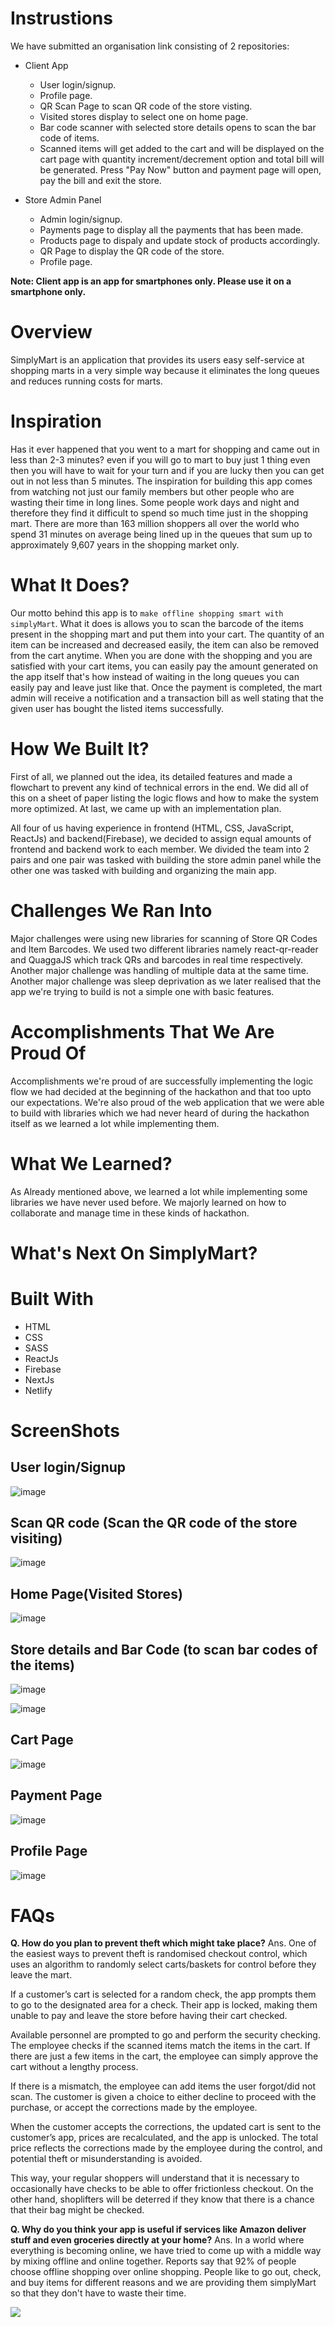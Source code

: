 # Instrustions

We have submitted an organisation link consisting of 2 repositories:

- Client App

  - User login/signup.
  - Profile page.
  - QR Scan Page to scan QR code of the store visting.
  - Visited stores display to select one on home page.
  - Bar code scanner with selected store details opens to scan the bar code of items.
  - Scanned items will get added to the cart and will be displayed on the cart page with quantity increment/decrement option and total bill will be generated. Press "Pay Now" button and payment page will open, pay the bill and exit the store.

- Store Admin Panel
  - Admin login/signup.
  - Payments page to display all the payments that has been made.
  - Products page to dispaly and update stock of products accordingly.
  - QR Page to display the QR code of the store.
  - Profile page.

**Note: Client app is an app for smartphones only. Please use it on a smartphone only.**

# Overview

SimplyMart is an application that provides its users easy self-service at shopping marts in a very simple way because it eliminates the long queues and reduces running costs for marts.

# Inspiration

Has it ever happened that you went to a mart for shopping and came out in less than 2-3 minutes? even if you will go to mart to buy just 1 thing even then you will have to wait for your turn and if you are lucky then you can get out in not less than 5 minutes. The inspiration for building this app comes from watching not just our family members but other people who are wasting their time in long lines. Some people work days and night and therefore they find it difficult to spend so much time just in the shopping mart. There are more than 163 million shoppers all over the world who spend 31 minutes on average being lined up in the queues that sum up to approximately 9,607 years in the shopping market only.

# What It Does?

Our motto behind this app is to `make offline shopping smart with simplyMart`. What it does is allows you to scan the barcode of the items present in the shopping mart and put them into your cart. The quantity of an item can be increased and decreased easily, the item can also be removed from the cart anytime. When you are done with the shopping and you are satisfied with your cart items, you can easily pay the amount generated on the app itself that's how instead of waiting in the long queues you can easily pay and leave just like that. Once the payment is completed, the mart admin will receive a notification and a transaction bill as well stating that the given user has bought the listed items successfully.

# How We Built It?

First of all, we planned out the idea, its detailed features and made a flowchart to prevent any kind of technical errors in the end. We did all of this on a sheet of paper listing the logic flows and how to make the system more optimized. At last, we came up with an implementation plan.

All four of us having experience in frontend (HTML, CSS, JavaScript, ReactJs) and backend(Firebase), we decided to assign equal amounts of frontend and backend work to each member. We divided the team into 2 pairs and one pair was tasked with building the store admin panel while the other one was tasked with building and organizing the main app.

# Challenges We Ran Into

Major challenges were using new libraries for scanning of Store QR Codes and Item Barcodes. We used two different libraries namely react-qr-reader and QuaggaJS which track QRs and barcodes in real time respectively. Another major challenge was handling of multiple data at the same time. Another major challenge was sleep deprivation as we later realised that the app we're trying to build is not a simple one with basic features.

# Accomplishments That We Are Proud Of

Accomplishments we're proud of are successfully implementing the logic flow we had decided at the beginning of the hackathon and that too upto our expectations. We're also proud of the web application that we were able to build with libraries which we had never heard of during the hackathon itself as we learned a lot while implementing them.

# What We Learned?

As Already mentioned above, we learned a lot while implementing some libraries we have never used before. We majorly learned on how to collaborate and manage time in these kinds of hackathon.

# What's Next On SimplyMart?

# Built With

- HTML
- CSS
- SASS
- ReactJs
- Firebase
- NextJs
- Netlify

# ScreenShots

## User login/Signup
![image](https://user-images.githubusercontent.com/61985499/139577414-4cf97a40-3a91-4850-9d32-204419784c85.png)

## Scan QR code (Scan the QR code of the store visiting)
![image](https://user-images.githubusercontent.com/61985499/139577423-1d8aa4bf-30b9-4591-96a3-9ab7738ee15d.png)

## Home Page(Visited Stores)
![image](https://user-images.githubusercontent.com/61985499/139577438-8c2a77ae-d9ba-47e1-a8b6-d0e559f5a896.png)

## Store details and Bar Code (to scan bar codes of the items)
![image](https://user-images.githubusercontent.com/61985499/139577456-2368259d-bf68-4438-91d2-e0dab8f82406.png)

![image](https://user-images.githubusercontent.com/61985499/139577461-e6819915-9f3b-4352-b2fa-66b85a3d1ba4.png)

## Cart Page
![image](https://user-images.githubusercontent.com/61985499/139577472-8e0f908b-8872-4fd7-a4a2-4dd4657724b4.png)

## Payment Page
![image](https://user-images.githubusercontent.com/61985499/139577498-d9714a55-29b0-493c-a554-6ccd5b4242f5.png)

## Profile Page
![image](https://user-images.githubusercontent.com/61985499/139577481-cc75900e-2b61-43d7-997b-0b937c797f32.png)


# FAQs

**Q. How do you plan to prevent theft which might take place?**
Ans. One of the easiest ways to prevent theft is randomised checkout control, which uses an algorithm to randomly select carts/baskets for control before they leave the mart.

If a customer’s cart is selected for a random check, the app prompts them to go to the designated area for a check. Their app is locked, making them unable to pay and leave the store before having their cart checked.

Available personnel are prompted to go and perform the security checking. The employee checks if the scanned items match the items in the cart. If there are just a few items in the cart, the employee can simply approve the cart without a lengthy process.

If there is a mismatch, the employee can add items the user forgot/did not scan. The customer is given a choice to either decline to proceed with the purchase, or accept the corrections made by the employee.

When the customer accepts the corrections, the updated cart is sent to the customer’s app, prices are recalculated, and the app is unlocked. The total price reflects the corrections made by the employee during the control, and potential theft or misunderstanding is avoided.

This way, your regular shoppers will understand that it is necessary to occasionally have checks to be able to offer frictionless checkout. On the other hand, shoplifters will be deterred if they know that there is a chance that their bag might be checked.

**Q. Why do you think your app is useful if services like Amazon deliver stuff and even groceries directly at your home?**
Ans. In a world where everything is becoming online, we have tried to come up with a middle way by mixing offline and online together. Reports say that 92% of people choose offline shopping over online shopping. People like to go out, check, and buy items for different reasons and we are providing them simplyMart so that they don't have to waste their time.

<img src="https://d33wubrfki0l68.cloudfront.net/e079abe345b743e6c6ead1099913dc55aabff31d/6fc0c/images/blog/posts/2014/08/blog-retail-purchase.jpg" />
